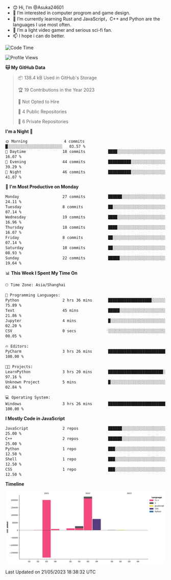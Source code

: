 - 😊 Hi, I’m @Asuka24601
- 👀 I’m interested in computer progrom and game design.
- 🌱 I’m currently learning Rust and JavaScript，C++ and Python are the languages I use most often.
- 💞️ I’m a light video gamer and serious sci-fi fan.
- 📫 I hope i can do better.

<!--START_SECTION:waka-->
![Code Time](http://img.shields.io/badge/Code%20Time-360%20hrs%204%20mins-blue)

![Profile Views](http://img.shields.io/badge/Profile%20Views-4-blue)

**🐱 My GitHub Data** 

> 📦 138.4 kB Used in GitHub's Storage 
 > 
> 🏆 19 Contributions in the Year 2023
 > 
> 🚫 Not Opted to Hire
 > 
> 📜 4 Public Repositories 
 > 
> 🔑 6 Private Repositories 
 > 
**I'm a Night 🦉** 

```text
🌞 Morning                4 commits           █░░░░░░░░░░░░░░░░░░░░░░░░   03.57 % 
🌆 Daytime                18 commits          ████░░░░░░░░░░░░░░░░░░░░░   16.07 % 
🌃 Evening                44 commits          ██████████░░░░░░░░░░░░░░░   39.29 % 
🌙 Night                  46 commits          ██████████░░░░░░░░░░░░░░░   41.07 % 
```
📅 **I'm Most Productive on Monday** 

```text
Monday                   27 commits          ██████░░░░░░░░░░░░░░░░░░░   24.11 % 
Tuesday                  8 commits           ██░░░░░░░░░░░░░░░░░░░░░░░   07.14 % 
Wednesday                19 commits          ████░░░░░░░░░░░░░░░░░░░░░   16.96 % 
Thursday                 18 commits          ████░░░░░░░░░░░░░░░░░░░░░   16.07 % 
Friday                   8 commits           ██░░░░░░░░░░░░░░░░░░░░░░░   07.14 % 
Saturday                 10 commits          ██░░░░░░░░░░░░░░░░░░░░░░░   08.93 % 
Sunday                   22 commits          █████░░░░░░░░░░░░░░░░░░░░   19.64 % 
```


📊 **This Week I Spent My Time On** 

```text
🕑︎ Time Zone: Asia/Shanghai

💬 Programming Languages: 
Python                   2 hrs 36 mins       ███████████████████░░░░░░   75.89 % 
Text                     45 mins             █████░░░░░░░░░░░░░░░░░░░░   21.86 % 
Jupyter                  4 mins              █░░░░░░░░░░░░░░░░░░░░░░░░   02.20 % 
CSV                      0 secs              ░░░░░░░░░░░░░░░░░░░░░░░░░   00.05 % 

🔥 Editors: 
PyCharm                  3 hrs 26 mins       █████████████████████████   100.00 % 

🐱‍💻 Projects: 
LearnPython              3 hrs 20 mins       ████████████████████████░   97.16 % 
Unknown Project          5 mins              █░░░░░░░░░░░░░░░░░░░░░░░░   02.84 % 

💻 Operating System: 
Windows                  3 hrs 26 mins       █████████████████████████   100.00 % 
```

**I Mostly Code in JavaScript** 

```text
JavaScript               2 repos             ██████░░░░░░░░░░░░░░░░░░░   25.00 % 
C++                      2 repos             ██████░░░░░░░░░░░░░░░░░░░   25.00 % 
Python                   1 repo              ███░░░░░░░░░░░░░░░░░░░░░░   12.50 % 
Shell                    1 repo              ███░░░░░░░░░░░░░░░░░░░░░░   12.50 % 
CSS                      1 repo              ███░░░░░░░░░░░░░░░░░░░░░░   12.50 % 
```



**Timeline**

![Lines of Code chart](https://raw.githubusercontent.com/Asuka24601/Asuka24601/main/assets/bar_graph.png)


 Last Updated on 21/05/2023 18:38:32 UTC
<!--END_SECTION:waka-->
